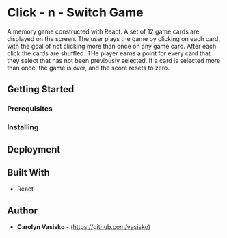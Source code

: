 # Click - n - Switch Game

A memory game constructed with React.  A set of 12 game cards are displayed on the screen.  The user plays the game by clicking on each card, with the goal of not clicking more than once on any game card.  After each click the cards are shuffled.  THe player earns a point for every card that they select that has not been previously selected.  If a card is selected more than once, the game is over, and the score resets to zero.

## Getting Started

### Prerequisites

### Installing


## Deployment



## Built With

* React



## Author

* **Carolyn Vasisko** - (https://github.com/vasisko)




